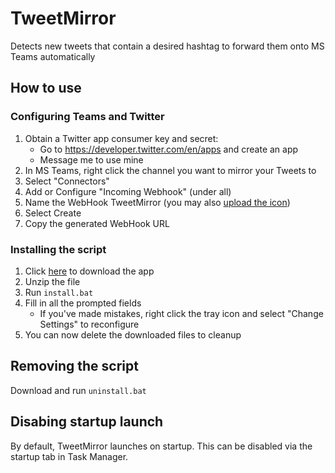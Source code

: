 # TweetMirror
Detects new tweets that contain a desired hashtag to forward them onto MS Teams automatically


## How to use
### Configuring Teams and Twitter
1. Obtain a Twitter app consumer key and secret:
	- Go to https://developer.twitter.com/en/apps and create an app
	- Message me to use mine
2. In MS Teams, right click the channel you want to mirror your Tweets to
3. Select "Connectors"
4. Add or Configure "Incoming Webhook" (under all)
5. Name the WebHook TweetMirror (you may also [upload the icon](../../master/artwork/TweetMirror%20-%20Small.png))
6. Select Create
7. Copy the generated WebHook URL

### Installing the script
1. Click [here](../../archive/master.zip) to download the app
2. Unzip the file
3. Run `install.bat`
4. Fill in all the prompted fields
	- If you've made mistakes, right click the tray icon and select "Change Settings" to reconfigure
4. You can now delete the downloaded files to cleanup


## Removing the script
Download and run `uninstall.bat`

## Disabing startup launch
By default, TweetMirror launches on startup. This can be disabled via the startup tab in Task Manager.
